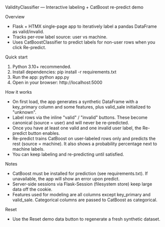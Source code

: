 ValidityClassifier — Interactive labeling + CatBoost re-predict demo

Overview
- Flask + HTMX single-page app to iteratively label a pandas DataFrame as valid/invalid.
- Tracks per-row label source: user vs machine.
- Uses CatBoostClassifier to predict labels for non-user rows when you click Re-predict.

Quick start
1) Python 3.10+ recommended.
2) Install dependencies:
   pip install -r requirements.txt
3) Run the app:
   python app.py
4) Open in your browser:
   http://localhost:5000

How it works
- On first load, the app generates a synthetic DataFrame with a key_primary column and some features, plus valid_sale initialized to "unknown".
- Label rows via the inline "valid" / "invalid" buttons. These become canonical (source = user) and will never be re-predicted.
- Once you have at least one valid and one invalid user label, the Re-predict button enables.
- Re-predict trains CatBoost on user-labeled rows only and predicts the rest (source = machine). It also shows a probability percentage next to machine labels.
- You can keep labeling and re-predicting until satisfied.

Notes
- CatBoost must be installed for prediction (see requirements.txt). If unavailable, the app will show an error upon predict.
- Server-side sessions via Flask-Session (filesystem store) keep large data off the cookie.
- Features used for modeling are all columns except key_primary and valid_sale. Categorical columns are passed to CatBoost as categorical.

Reset
- Use the Reset demo data button to regenerate a fresh synthetic dataset.
